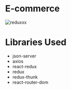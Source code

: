 # E-commerce

![reduxxx](https://github.com/user-attachments/assets/4ab4de9b-a7e9-47d4-9e56-9b50d02e108d)


# Libraries Used 

- json-server
- axios 
- react-redux 
- redux 
- redux-thunk
- react-router-dom

